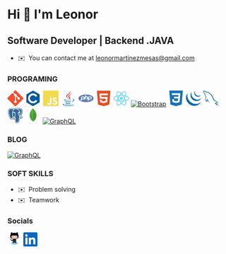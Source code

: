 Hi 👋 I'm Leonor 
==============================

Software Developer | Backend .JAVA
------------------------------------------------

*   ✉️  You can contact me at [leonormartinezmesas@gmail.com](mailto:leonormartinezmesas@gmail.com)

### PROGRAMING
<p align="left">
<a href="https://git-scm.com/" target="_blank" rel="noreferrer"><img src="https://github.com/LeonorMalaga/LeonorMalaga/blob/main/icons/git-colored.svg" width="36" height="36" alt="Git" /></a>
<a href="https://docs.microsoft.com/en-us/cpp/c-language" target="_blank" rel="noreferrer"><img src="https://github.com/LeonorMalaga/LeonorMalaga/blob/main/icons/c-colored.svg" width="36" height="36" alt="C#" /></a>
<a href="https://developer.mozilla.org/en-US/docs/Web/JavaScript" target="_blank" rel="noreferrer"><img src="https://github.com/LeonorMalaga/LeonorMalaga/blob/main/icons/javascript-colored.svg" width="36" height="36" alt="JavaScript" /></a>
<a href="https://www.oracle.com/java/" target="_blank" rel="noreferrer"><img src="https://github.com/LeonorMalaga/LeonorMalaga/blob/main/icons/java-colored.svg" width="36" height="36" alt="Java" /></a>
<a href="https://www.php.net/" target="_blank" rel="noreferrer"><img src="https://github.com/LeonorMalaga/LeonorMalaga/blob/main/icons/php-colored.svg" width="36" height="36" alt="PHP" /></a>
<a href="https://developer.mozilla.org/en-US/docs/Glossary/HTML5" target="_blank" rel="noreferrer"><img src="https://github.com/LeonorMalaga/LeonorMalaga/blob/main/icons/html5-colored.svg" width="36" height="36" alt="HTML5" /></a>
<a href="https://reactjs.org/" target="_blank" rel="noreferrer"><img src="https://github.com/LeonorMalaga/LeonorMalaga/blob/main/icons/react-colored.svg" width="36" height="36" alt="React" /></a>
<a href="https://getbootstrap.com/" target="_blank" rel="noreferrer"><img src="https://github.com/LeonorMalaga/LeonorMalaga/blob/main/icons/bootstrap-colored.svg" width="36" height="36" alt="Bootstrap" /></a>
<a href="https://www.w3.org/TR/CSS/#css" target="_blank" rel="noreferrer"><img src="https://github.com/LeonorMalaga/LeonorMalaga/blob/main/icons/css3-colored.svg" width="36" height="36" alt="CSS3" /></a>
<a href="https://jquery.com/" target="_blank" rel="noreferrer"><img src="https://github.com/LeonorMalaga/LeonorMalaga/blob/main/icons/jquery-colored.svg" width="36" height="36" alt="JQuery" /></a>
<a href="https://www.mysql.com/" target="_blank" rel="noreferrer"><img src="https://github.com/LeonorMalaga/LeonorMalaga/blob/main/icons/mysql-colored.svg" width="36" height="36" alt="MySQL" /></a>
<a href="https://www.postgresql.org/" target="_blank" rel="noreferrer"><img src="https://github.com/LeonorMalaga/LeonorMalaga/blob/main/icons/postgresql-colored.svg" width="36" height="36" alt="PostgreSQL" /></a>
<a href="https://www.mongodb.com/" target="_blank" rel="noreferrer"><img src="https://github.com/LeonorMalaga/LeonorMalaga/blob/main/icons/mongodb-colored.svg" width="36" height="36" alt="MongoDB" /></a>
<a href="https://graphql.org/" target="_blank" rel="noreferrer"><img src="https://github.com/LeonorMalaga/LeonorMalaga/blob/main/icons/graphql-colored.svg" width="36" height="36" alt="GraphQL" /></a>

</p>

### BLOG
<a href="https://graphql.org/" target="_blank" rel="noreferrer"><img src="https://github.com/LeonorMalaga/LeonorMalaga/blob/main/icons/graphql-colored.svg" width="36" height="36" alt="GraphQL" /></a>

### SOFT SKILLS

*   ✉️  Problem solving
*   ✉️  Teamwork
                    
### Socials  
<p align="left">
<a href="https://www.github.com/LeonorMalaga" target="_blank" rel="noreferrer"><img src="https://github.com/LeonorMalaga/LeonorMalaga/blob/main/icons/github-octocat-svgrepo-com.svg" width="32" height="32" /></a>
<a href="https://www.linkedin.com/in/maadcode" target="_blank" rel="noreferrer"><img src="https://github.com/LeonorMalaga/LeonorMalaga/blob/main/icons/linkedin.svg" width="32" height="32" /></a>

</p>
